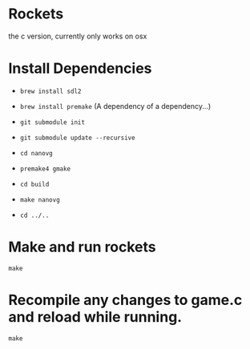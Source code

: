 # Rockets
the c version, currently only works on osx

# Install Dependencies
* `brew install sdl2`
* `brew install premake` (A dependency of a dependency...)
* `git submodule init`
* `git submodule update --recursive`

* `cd nanovg`
* `premake4 gmake`
* `cd build`
* `make nanovg`
* `cd ../..`

# Make and run rockets
`make`

# Recompile any changes to game.c and reload while running.
`make`
